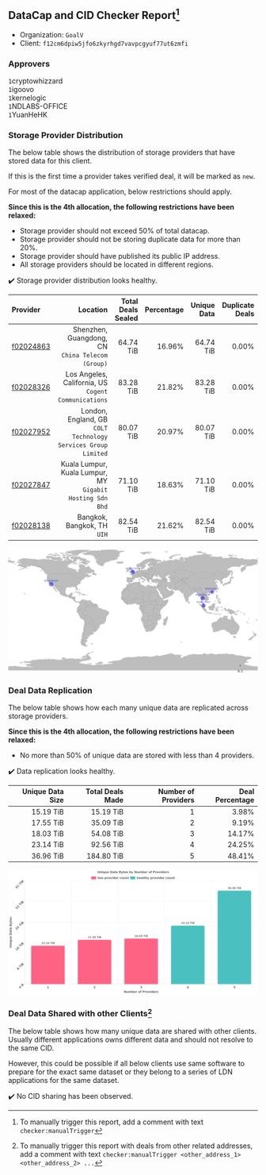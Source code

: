 ## DataCap and CID Checker Report[^1]
 - Organization: `GoalV`
 - Client: `f12cm6dpiw5jfo6zkyrhgd7vavpcgyuf77ut6zmfi`
### Approvers
`1`cryptowhizzard<br/>`1`igoovo<br/>`1`kernelogic<br/>`1`NDLABS-OFFICE<br/>`1`YuanHeHK

### Storage Provider Distribution
The below table shows the distribution of storage providers that have stored data for this client.

If this is the first time a provider takes verified deal, it will be marked as `new`.

For most of the datacap application, below restrictions should apply.

**Since this is the 4th allocation, the following restrictions have been relaxed:**
 - Storage provider should not exceed 50% of total datacap.
 - Storage provider should not be storing duplicate data for more than 20%.
 - Storage provider should have published its public IP address.
 - All storage providers should be located in different regions.

✔️ Storage provider distribution looks healthy.

| Provider                                              |                                                         Location | Total Deals Sealed | Percentage | Unique Data | Duplicate Deals |
| :---------------------------------------------------- | ---------------------------------------------------------------: | -----------------: | ---------: | ----------: | --------------: |
| [f02024863](https://filfox.info/en/address/f02024863) |              Shenzhen, Guangdong, CN<br/>`China Telecom (Group)` |          64.74 TiB |     16.96% |   64.74 TiB |           0.00% |
| [f02028326](https://filfox.info/en/address/f02028326) |          Los Angeles, California, US<br/>`Cogent Communications` |          83.28 TiB |     21.82% |   83.28 TiB |           0.00% |
| [f02027952](https://filfox.info/en/address/f02027952) | London, England, GB<br/>`COLT Technology Services Group Limited` |          80.07 TiB |     20.97% |   80.07 TiB |           0.00% |
| [f02027847](https://filfox.info/en/address/f02027847) |     Kuala Lumpur, Kuala Lumpur, MY<br/>`Gigabit Hosting Sdn Bhd` |          71.10 TiB |     18.63% |   71.10 TiB |           0.00% |
| [f02028138](https://filfox.info/en/address/f02028138) |                                   Bangkok, Bangkok, TH<br/>`UIH` |          82.54 TiB |     21.62% |   82.54 TiB |           0.00% |

<img src="https://raw.githubusercontent.com/data-preservation-programs/filplus-checker-assets/main/filecoin-project/filecoin-plus-large-datasets/issues/1562/1679118439578.png"/>

### Deal Data Replication
The below table shows how each many unique data are replicated across storage providers.


**Since this is the 4th allocation, the following restrictions have been relaxed:**
- No more than 50% of unique data are stored with less than 4 providers.

✔️ Data replication looks healthy.

| Unique Data Size | Total Deals Made | Number of Providers | Deal Percentage |
| ---------------: | ---------------: | ------------------: | --------------: |
|        15.19 TiB |        15.19 TiB |                   1 |           3.98% |
|        17.55 TiB |        35.09 TiB |                   2 |           9.19% |
|        18.03 TiB |        54.08 TiB |                   3 |          14.17% |
|        23.14 TiB |        92.56 TiB |                   4 |          24.25% |
|        36.96 TiB |       184.80 TiB |                   5 |          48.41% |

<img src="https://raw.githubusercontent.com/data-preservation-programs/filplus-checker-assets/main/filecoin-project/filecoin-plus-large-datasets/issues/1562/1679118440354.png"/>

### Deal Data Shared with other Clients[^3]
The below table shows how many unique data are shared with other clients.
Usually different applications owns different data and should not resolve to the same CID.

However, this could be possible if all below clients use same software to prepare for the exact same dataset or they belong to a series of LDN applications for the same dataset.

✔️ No CID sharing has been observed.

[^1]: To manually trigger this report, add a comment with text `checker:manualTrigger`

[^2]: Deals from those addresses are combined into this report as they are specified with `checker:manualTrigger`

[^3]: To manually trigger this report with deals from other related addresses, add a comment with text `checker:manualTrigger <other_address_1> <other_address_2> ...`
